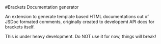 #Brackets Documentation generator

An extension to generate template based HTML documentations out of JSDoc formated comments, originally created to developemt API docs for brackets itself.

This is under heavy development. Do NOT use it for now, things will break!